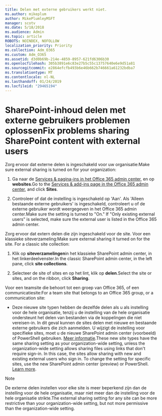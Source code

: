 ```yaml
---
title: Delen met externe gebruikers werkt niet.
ms.author: mikeplum
author: MikePlumleyMSFT
manager: scotv
ms.date: 5/18/2018
ms.audience: Admin
ms.topic: article
ROBOTS: NOINDEX, NOFOLLOW
localization_priority: Priority
ms.collection: Adm_O365
ms.custom: Adm_O365
ms.assetid: d3d0b69b-214e-4859-8957-621fd6306b30
ms.openlocfilehash: 305b3891e6c83e27b5c55c13757640e6e9d51a81
ms.sourcegitcommit: e2864efcfb493b6e46b662b746661a61232bdba7
ms.translationtype: MT
ms.contentlocale: nl-NL
ms.lasthandoff: 01/24/2019
ms.locfileid: "29465194"
---
```

# <a name="fix-problems-sharing-sharepoint-content-with-external-users"></a><span data-ttu-id="148de-102">SharePoint-inhoud delen met externe gebruikers problemen oplossen</span><span class="sxs-lookup"><span data-stu-id="148de-102">Fix problems sharing SharePoint content with external users</span></span>

<span data-ttu-id="148de-103">Zorg ervoor dat externe delen is ingeschakeld voor uw organisatie:</span><span class="sxs-lookup"><span data-stu-id="148de-103">Make sure external sharing is turned on for your organization:</span></span>
  
1. <span data-ttu-id="148de-104">Ga naar de [Services &amp; pagina-ins in het Office 365 admin center](https://portal.office.com/adminportal/home#/Settings/ServicesAndAddIns), en op **websites**.</span><span class="sxs-lookup"><span data-stu-id="148de-104">Go to the [Services &amp; add-ins page in the Office 365 admin center](https://portal.office.com/adminportal/home#/Settings/ServicesAndAddIns), and click **Sites**.</span></span>
    
2. <span data-ttu-id="148de-p101">Controleer of dat de instelling is ingeschakeld op 'Aan'. Als 'Alleen bestaande externe gebruikers' is ingeschakeld, controleert u of de externe gebruiker wordt weergegeven in het Office 365 admin center.</span><span class="sxs-lookup"><span data-stu-id="148de-p101">Make sure the setting is turned to "On." If "Only existing external users" is selected, make sure the external user is listed in the Office 365 admin center.</span></span>
    
<span data-ttu-id="148de-p102">Zorg ervoor dat extern delen die zijn ingeschakeld voor de site. Voor een klassieke siteverzameling:</span><span class="sxs-lookup"><span data-stu-id="148de-p102">Make sure external sharing it turned on for the site. For a classic site collection:</span></span>
  
1. <span data-ttu-id="148de-109">Klik op **siteverzamelingen**in het klassieke SharePoint admin center, in het linkerdeelvenster.</span><span class="sxs-lookup"><span data-stu-id="148de-109">In the classic SharePoint admin center, in the left pane, click **site collections**.</span></span>
    
2. <span data-ttu-id="148de-110">Selecteer de site of sites en op het lint, klik op **delen**.</span><span class="sxs-lookup"><span data-stu-id="148de-110">Select the site or sites, and on the ribbon, click **Sharing**.</span></span>
    
<span data-ttu-id="148de-111">Voor een teamsite die behoort tot een groep van Office 365, of een communicatiesite:</span><span class="sxs-lookup"><span data-stu-id="148de-111">For a team site that belongs to an Office 365 group, or a communication site:</span></span>
  
- <span data-ttu-id="148de-p103">Deze nieuwe site typen hebben de dezelfde delen als u als instelling voor de hele organisatie, tenzij u de instelling van de hele organisatie ondersteunt het delen van bestanden via de koppelingen die niet vereisen-in. In dit geval kunnen de sites delen met nieuwe en bestaande externe gebruikers die zich aanmelden. U wijzigt de instelling voor specifieke sites, moet u de nieuwe SharePoint admin center (voorbeeld) of PowerShell gebruiken. [Meer informatie](https://go.microsoft.com/fwlink/?linkid=871863).</span><span class="sxs-lookup"><span data-stu-id="148de-p103">These new site types have the same sharing setting as your organization-wide setting, unless the organization-wide setting allows sharing files using links that don't require sign-in. In this case, the sites allow sharing with new and existing external users who sign in. To change the setting for specific sites, use the new SharePoint admin center (preview) or PowerShell. [Learn more](https://go.microsoft.com/fwlink/?linkid=871863).</span></span>
    
> [!NOTE]
> <span data-ttu-id="148de-116">De externe delen instellen voor elke site is meer beperkend zijn dan de instelling voor de hele organisatie, maar niet meer dan de instelling voor de hele organisatie strikte.</span><span class="sxs-lookup"><span data-stu-id="148de-116">The external sharing setting for any site can be more restrictive than your organization-wide setting, but not more permissive than the organization-wide setting.</span></span> 
  

